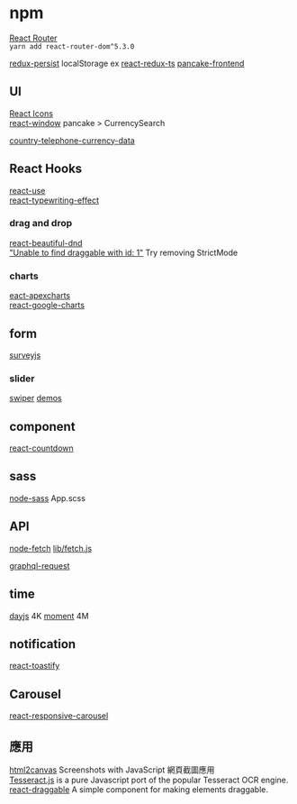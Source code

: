 # npm

[React Router](https://reactrouter.com/docs/en/v6/getting-started/installation#create-react-app)  
`yarn add react-router-dom^5.3.0`



[redux-persist](https://github.com/rt2zz/redux-persist) localStorage
ex [react-redux-ts](https://github.com/JacobHsu/react-redux-ts) [pancake-frontend](https://github.com/pancakeswap/pancake-frontend/blob/develop/src/state/index.ts)

## UI

[React Icons](https://react-icons.github.io/react-icons)   
[react-window](https://www.npmjs.com/package/react-window) pancake > CurrencySearch  

[country-telephone-currency-data](https://www.npmjs.com/package/country-telephone-currency-data)  

## React Hooks

[react-use](https://github.com/streamich/react-use)  
[react-typewriting-effect](https://github.com/tanmaylaud/react-typewriting-effect?tab=readme-ov-file)  


### drag and drop 

[react-beautiful-dnd](https://npmtrends.com/react-beautiful-dnd-vs-react-draggable-vs-react-grid-layout)  
["Unable to find draggable with id: 1"](https://stackoverflow.com/questions/60029734/react-beautiful-dnd-i-get-unable-to-find-draggable-with-id-1) Try removing StrictMode  

### charts

[eact-apexcharts](https://www.npmjs.com/package/react-apexcharts)  
[react-google-charts](https://www.npmjs.com/package/react-google-charts)  

## form

[surveyjs](https://surveyjs.io/form-library/documentation/get-started-react)

### slider 

[swiper](https://www.npmjs.com/package/swiper) [demos](https://swiperjs.com/demos)

## component 

[react-countdown](https://www.npmjs.com/package/react-countdown)  

## sass

[node-sass](https://www.npmjs.com/package/node-sass)
App.scss

## API

[node-fetch](https://www.npmjs.com/package/node-fetch) [lib/fetch.js](https://github.com/AmbireTech/wallet/blob/main/src/lib/fetch.js)  

[graphql-request](https://www.npmjs.com/package/graphql-request)

## time

[dayjs](https://www.npmjs.com/package/dayjs) 4K [moment](https://www.npmjs.com/package/moment) 4M

## notification

[react-toastify](https://www.npmjs.com/package/react-toastify)  

## Carousel

[react-responsive-carousel](https://www.npmjs.com/package/react-responsive-carousel)

## 應用

[html2canvas](https://html2canvas.hertzen.com/) Screenshots with JavaScript 網頁截圖應用  
[Tesseract.js](https://tesseract.projectnaptha.com/) is a pure Javascript port of the popular Tesseract OCR engine.  
[react-draggable](https://www.npmjs.com/package/react-draggable) A simple component for making elements draggable.

